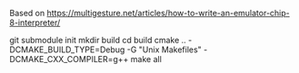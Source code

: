 Based on https://multigesture.net/articles/how-to-write-an-emulator-chip-8-interpreter/

git submodule init
mkdir build
cd build
cmake .. -DCMAKE_BUILD_TYPE=Debug -G "Unix Makefiles" -DCMAKE_CXX_COMPILER=g++
make all
